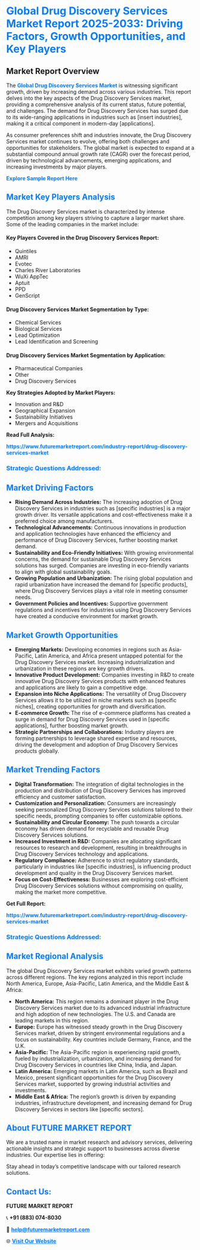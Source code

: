 <h1 style="color: #007BFF;">Global Drug Discovery Services Market Report 2025-2033: Driving Factors, Growth Opportunities, and Key Players</h1>

<section id="overview">
<h2>Market Report Overview</h2>
<p>The <a href="https://www.futuremarketreport.com/industry-report/drug-discovery-services-market" style="color: #007BFF; text-decoration: none;"><strong>Global Drug Discovery Services Market</strong></a> is witnessing significant growth, driven by increasing demand across various industries. This report delves into the key aspects of the Drug Discovery Services market, providing a comprehensive analysis of its current status, future potential, and challenges. The demand for Drug Discovery Services has surged due to its wide-ranging applications in industries such as [insert industries], making it a critical component in modern-day [applications].</p>
<p>As consumer preferences shift and industries innovate, the Drug Discovery Services market continues to evolve, offering both challenges and opportunities for stakeholders. The global market is expected to expand at a substantial compound annual growth rate (CAGR) over the forecast period, driven by technological advancements, emerging applications, and increasing investments by major players.</p>
</section>

<section id="overview">
<p><a href="https://www.futuremarketreport.com/request-sample/reportId=122673" style="color: #007BFF; text-decoration: none;"><strong>Explore Sample Report Here</strong></a></p>
</section>

<section id="key-players">
<h2 style="color: #007BFF;">Market Key Players Analysis</h2>
<p>The Drug Discovery Services market is characterized by intense competition among key players striving to capture a larger market share. Some of the leading companies in the market include:</p>
<h4>Key Players Covered in the Drug Discovery Services Report:</h4>
<ul><li>Quintiles</li><li>AMRI</li><li>Evotec</li><li>Charles River Laboratories</li><li>WuXi AppTec</li><li>Aptuit</li><li>PPD</li><li>GenScript</li></ul>
<h4>Drug Discovery Services Market Segmentation by Type:</h4>
<ul><li>Chemical Services</li><li>Biological Services</li><li>Lead Optimization</li><li>Lead Identification and Screening</li></ul>

<h4>Drug Discovery Services Market Segmentation by Application:</h4>
<ul><li>Pharmaceutical Companies</li><li>Other</li><li>Drug Discovery Services</li></ul>
<p><strong>Key Strategies Adopted by Market Players:</strong></p>
<ul>
<li>Innovation and R&D</li>
<li>Geographical Expansion</li>
<li>Sustainability Initiatives</li>
<li>Mergers and Acquisitions</li>
</ul>
</section>

<section>
<p><strong>Read Full Analysis: </strong></p><a href="https://www.futuremarketreport.com/industry-report/drug-discovery-services-market" style="color: #007BFF; text-decoration: none;"><strong>https://www.futuremarketreport.com/industry-report/drug-discovery-services-market</strong></a>
<h3 style="color: #007BFF;">Strategic Questions Addressed:</h3>
</section>

<section id="driving-factors">
<h2 style="color: #007BFF;">Market Driving Factors</h2>
<ul>
<li><strong>Rising Demand Across Industries:</strong> The increasing adoption of Drug Discovery Services in industries such as [specific industries] is a major growth driver. Its versatile applications and cost-effectiveness make it a preferred choice among manufacturers.</li>
<li><strong>Technological Advancements:</strong> Continuous innovations in production and application technologies have enhanced the efficiency and performance of Drug Discovery Services, further boosting market demand.</li>
<li><strong>Sustainability and Eco-Friendly Initiatives:</strong> With growing environmental concerns, the demand for sustainable Drug Discovery Services solutions has surged. Companies are investing in eco-friendly variants to align with global sustainability goals.</li>
<li><strong>Growing Population and Urbanization:</strong> The rising global population and rapid urbanization have increased the demand for [specific products], where Drug Discovery Services plays a vital role in meeting consumer needs.</li>
<li><strong>Government Policies and Incentives:</strong> Supportive government regulations and incentives for industries using Drug Discovery Services have created a conducive environment for market growth.</li>
</ul>
</section>

<section id="growth-opportunities">
<h2 style="color: #007BFF;">Market Growth Opportunities</h2>
<ul>
<li><strong>Emerging Markets:</strong> Developing economies in regions such as Asia-Pacific, Latin America, and Africa present untapped potential for the Drug Discovery Services market. Increasing industrialization and urbanization in these regions are key growth drivers.</li>
<li><strong>Innovative Product Development:</strong> Companies investing in R&D to create innovative Drug Discovery Services products with enhanced features and applications are likely to gain a competitive edge.</li>
<li><strong>Expansion into Niche Applications:</strong> The versatility of Drug Discovery Services allows it to be utilized in niche markets such as [specific niches], creating opportunities for growth and diversification.</li>
<li><strong>E-commerce Growth:</strong> The rise of e-commerce platforms has created a surge in demand for Drug Discovery Services used in [specific applications], further boosting market growth.</li>
<li><strong>Strategic Partnerships and Collaborations:</strong> Industry players are forming partnerships to leverage shared expertise and resources, driving the development and adoption of Drug Discovery Services products globally.</li>
</ul>
</section>

<section id="trending-factors">
<h2 style="color: #007BFF;">Market Trending Factors</h2>
<ul>
<li><strong>Digital Transformation:</strong> The integration of digital technologies in the production and distribution of Drug Discovery Services has improved efficiency and customer satisfaction.</li>
<li><strong>Customization and Personalization:</strong> Consumers are increasingly seeking personalized Drug Discovery Services solutions tailored to their specific needs, prompting companies to offer customizable options.</li>
<li><strong>Sustainability and Circular Economy:</strong> The push towards a circular economy has driven demand for recyclable and reusable Drug Discovery Services solutions.</li>
<li><strong>Increased Investment in R&D:</strong> Companies are allocating significant resources to research and development, resulting in breakthroughs in Drug Discovery Services technology and applications.</li>
<li><strong>Regulatory Compliance:</strong> Adherence to strict regulatory standards, particularly in industries like [specific industries], is influencing product development and quality in the Drug Discovery Services market.</li>
<li><strong>Focus on Cost-Effectiveness:</strong> Businesses are exploring cost-efficient Drug Discovery Services solutions without compromising on quality, making the market more competitive.</li>
</ul>
</section>

<section>
<p><strong>Get Full Report: </strong></p><a href="https://www.futuremarketreport.com/industry-report/drug-discovery-services-market" style="color: #007BFF; text-decoration: none;"><strong>https://www.futuremarketreport.com/industry-report/drug-discovery-services-market</strong></a>
<h3 style="color: #007BFF;">Strategic Questions Addressed:</h3>
</section>


<section id="regional-analysis">
<h2 style="color: #007BFF;">Market Regional Analysis</h2>
<p>The global Drug Discovery Services market exhibits varied growth patterns across different regions. The key regions analyzed in this report include North America, Europe, Asia-Pacific, Latin America, and the Middle East & Africa:</p>
<ul>
<li><strong>North America:</strong> This region remains a dominant player in the Drug Discovery Services market due to its advanced industrial infrastructure and high adoption of new technologies. The U.S. and Canada are leading markets in this region.</li>
<li><strong>Europe:</strong> Europe has witnessed steady growth in the Drug Discovery Services market, driven by stringent environmental regulations and a focus on sustainability. Key countries include Germany, France, and the U.K.</li>
<li><strong>Asia-Pacific:</strong> The Asia-Pacific region is experiencing rapid growth, fueled by industrialization, urbanization, and increasing demand for Drug Discovery Services in countries like China, India, and Japan.</li>
<li><strong>Latin America:</strong> Emerging markets in Latin America, such as Brazil and Mexico, present significant opportunities for the Drug Discovery Services market, supported by growing industrial activities and investments.</li>
<li><strong>Middle East & Africa:</strong> The region’s growth is driven by expanding industries, infrastructure development, and increasing demand for Drug Discovery Services in sectors like [specific sectors].</li>
</ul>
</section>

<footer>
<h2 style="color: #007BFF;">About FUTURE MARKET REPORT</h2>
<p>We are a trusted name in market research and advisory services, delivering actionable insights and strategic support to businesses across diverse industries. Our expertise lies in offering:</p>

<p>Stay ahead in today’s competitive landscape with our tailored research solutions.</p>

<h2 style="color: #007BFF;">Contact Us:</h2>
<p><strong>FUTURE MARKET REPORT</strong></p>
<p>📞 <strong>+91 (883) 074-8030</strong></p>
<p>📧 <strong><a href="mailto:help@futuremarketreport.com" style="color: #007BFF;">help@futuremarketreport.com</a></strong></p>
<p>🌐 <strong><a href="https://www.futuremarketreport.com/" style="color: #007BFF;">Visit Our Website</a></strong></p>
</footer>